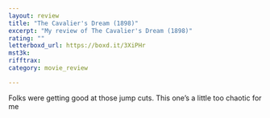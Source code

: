 ```yaml
---
layout: review
title: "The Cavalier's Dream (1898)"
excerpt: "My review of The Cavalier's Dream (1898)"
rating: ""
letterboxd_url: https://boxd.it/3XiPHr
mst3k: 
rifftrax: 
category: movie_review

---
```


Folks were getting good at those jump cuts. This one’s a little too chaotic for me